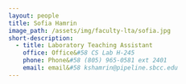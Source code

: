 ```yaml
---
layout: people
title: Sofia Hamrin
image_path: /assets/img/faculty-lta/sofia.jpg
short-description:
  - title: Laboratory Teaching Assistant
    office: Office&#58 CS Lab H-245
    phone: Phone&#58 (805) 965-0581 ext 2401
    email: email&#58 kshamrin@pipeline.sbcc.edu
---
```

